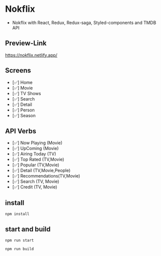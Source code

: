 # Nokflix

- Nokflix with React, Redux, Redux-saga, Styled-components and TMDB API

## Preview-Link

https://nokflix.netlify.app/

## Screens

- [✅] Home
- [✅] Movie
- [✅] TV Shows
- [✅] Search
- [✅] Detail
- [✅] Person
- [✅] Season

## API Verbs

- [✅] Now Playing (Movie)
- [✅] UpComing (Movie)
- [✅] Airing Today (TV)
- [✅] Top Rated (TV,Movie)
- [✅] Popular (TV,Movie)
- [✅] Detail (TV,Movie,People)
- [✅] Recommendations(TV,Movie)
- [✅] Search (TV, Movie)
- [✅] Credit (TV, Movie)

## install

```
npm install
```

## start and build

```
npm run start

npm run build
```
